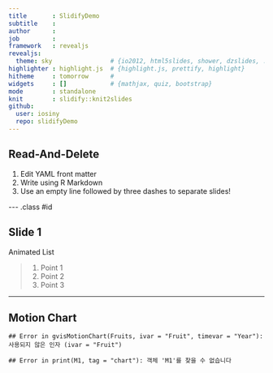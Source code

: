 ```yaml
---
title       : SlidifyDemo
subtitle    : 
author      : 
job         : 
framework   : revealjs   
revealjs:
  theme: sky                # {io2012, html5slides, shower, dzslides, ...}
highlighter : highlight.js  # {highlight.js, prettify, highlight}
hitheme     : tomorrow      # 
widgets     : []            # {mathjax, quiz, bootstrap}
mode        : standalone
knit        : slidify::knit2slides
github:
  user: iosiny
  repo: slidifyDemo
---
```


## Read-And-Delete

1. Edit YAML front matter
2. Write using R Markdown
3. Use an empty line followed by three dashes to separate slides!

--- .class #id 

## Slide 1

Animated List

> 1. Point 1
> 2. Point 2
> 3. Point 3

---

## Motion Chart


```
## Error in gvisMotionChart(Fruits, ivar = "Fruit", timevar = "Year"): 사용되지 않은 인자 (ivar = "Fruit")
```

```
## Error in print(M1, tag = "chart"): 객체 'M1'를 찾을 수 없습니다
```






